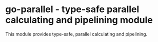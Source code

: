# go-parallel - type-safe parallel calculating and pipelining module

This module provides type-safe, parallel calculating and pipelining.
